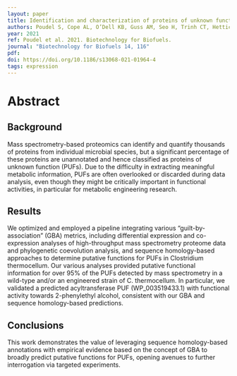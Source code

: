 ```yaml
---
layout: paper
title: Identification and characterization of proteins of unknown function (PUFs) in Clostridium thermocellum DSM 1313 strains as potential genetic engineering targets
authors: Poudel S, Cope AL, O’Dell KB, Guss AM, Seo H, Trinh CT, Hettich RL
year: 2021
ref: Poudel et al. 2021. Biotechnology for Biofuels.
journal: "Biotechnology for Biofuels 14, 116"
pdf: 
doi: https://doi.org/10.1186/s13068-021-01964-4
tags: expression
---
```


# Abstract 

## Background 
Mass spectrometry-based proteomics can identify and quantify thousands of proteins from individual microbial species, but a significant percentage of these proteins are unannotated and hence classified as proteins of unknown function (PUFs). Due to the difficulty in extracting meaningful metabolic information, PUFs are often overlooked or discarded during data analysis, even though they might be critically important in functional activities, in particular for metabolic engineering research.

## Results
We optimized and employed a pipeline integrating various “guilt-by-association” (GBA) metrics, including differential expression and co-expression analyses of high-throughput mass spectrometry proteome data and phylogenetic coevolution analysis, and sequence homology-based approaches to determine putative functions for PUFs in Clostridium thermocellum. Our various analyses provided putative functional information for over 95% of the PUFs detected by mass spectrometry in a wild-type and/or an engineered strain of C. thermocellum. In particular, we validated a predicted acyltransferase PUF (WP_003519433.1) with functional activity towards 2-phenylethyl alcohol, consistent with our GBA and sequence homology-based predictions.

## Conclusions
This work demonstrates the value of leveraging sequence homology-based annotations with empirical evidence based on the concept of GBA to broadly predict putative functions for PUFs, opening avenues to further interrogation via targeted experiments.
